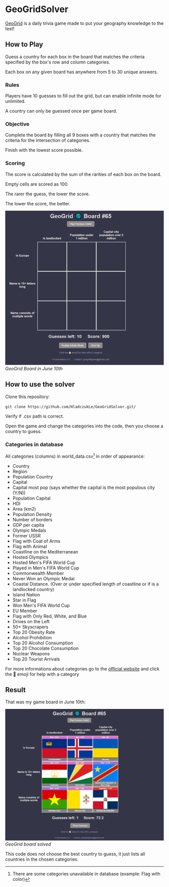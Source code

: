 # GeoGridSolver

[GeoGrid](https://www.geogridgame.com/) is a daily trivia game made to put your geography knowledge to the test!

## How to Play

Guess a country for each box in the board that matches the criteria specified by the box's row and column categories.

Each box on any given board has anywhere from 5 to 30 unique answers.

### Rules

Players have 10 guesses to fill out the grid, but can enable infinite mode for unlimited.

A country can only be guessed once per game board.

### Objective

Complete the board by filling all 9 boxes with a country that matches the criteria for the intersection of categories.

Finish with the lowest score possible.

### Scoring

The score is calculated by the sum of the rarities of each box on the board.

Empty cells are scored as 100.

The rarer the guess, the lower the score.

The lower the score, the better.

![GeoGrid Board](GeoGridBoard.png)
*GeoGrid Board in June 10th*

## How to use the solver

Clone this repository:

``git clone https://github.com/HladczukLe/GeoGridSolver.git/``

Verify if .csv path is correct.

Open the game and change the categories into the code, then you choose a country to guess.

### Categories in database

All categories (columns) in world_data.csv[^1] in order of appearance:

- Country
- Region
- Population Country
- Capital
- Capital most pop (says whether the capital is the most populous city (Y/N))
- Population Capital
- HDI
- Area (km2)
- Population Density
- Number of borders
- GDP per capita
- Olympic Medals
- Former USSR
- Flag with Coat of Arms
- Flag with Animal
- Coastline on the Mediterranean
- Hosted Olympics
- Hosted Men's FIFA World Cup
- Played in Men's FIFA World Cup
- Commonwealth Member
- Never Won an Olympic Medal
- Coastal Distance. (Over or under specified length of coastline or if is a landlocked country)
- Island Nation
- Star in Flag
- Won Men's FIFA World Cup
- EU Member
- Flag with Only Red, White, and Blue
- Drives on the Left
- 50+ Skyscrapers
- Top 20 Obesity Rate
- Alcohol Prohibition
- Top 20 Alcohol Consumption
- Top 20 Chocolate Consumption
- Nuclear Weapons
- Top 20 Tourist Arrivals

For more informations about categories go to the [official website](https://www.geogridgame.com/) and click the 📔 emoji for help with a category

## Result

That was my game board in June 10th:

![GeoGrid Board Solved](GeoGridBoardSolved.png)
*GeoGrid board solved*

This code does not choose the best country to guess, it just lists all countries in the chosen categories.

[^1]: There are some categories unavailable in database (example: Flag with color)

